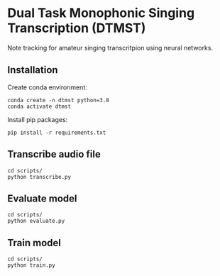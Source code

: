 # Dual Task Monophonic Singing Transcription (DTMST)

Note tracking for amateur singing transcritpion using neural networks.

## Installation

Create conda environment:
```
conda create -n dtmst python=3.8
conda activate dtmst
```

Install pip packages:
```
pip install -r requirements.txt
```

## Transcribe audio file

```
cd scripts/
python transcribe.py
```

## Evaluate model

```
cd scripts/
python evaluate.py
```

## Train model

```
cd scripts/
python train.py
```